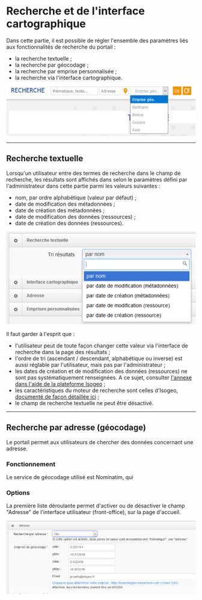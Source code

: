 # Recherche et de l'interface cartographique

Dans cette partie, il est possible de régler l'ensemble des paramètres liés aux fonctionnalités de recherche du portail :

* la recherche textuelle ;
* la recherche par géocodage ;
* la recherche par emprise personnalisée ;
* la recherche via l'interface cartographique.

![](/assets/front_search_modes.png)

---

## Recherche textuelle

Lorsqu'un utilisateur entre des termes de recherche dans le champ de recherche, les résultats sont affichés dans selon le paramètres défini par l'administrateur dans cette partie parmi les valeurs suivantes :

* nom, par ordre alphabétique \(valeur par défaut\) ;
* date de modification des métadonnées ;
* date de création des métadonnées ;
* date de modification des données \(ressources\) ;
* date de création des données \(ressources\).

![](/assets/back_search_text_filter.PNG)

Il faut garder à l'esprit que :

* l'utilisateur peut de toute façon changer cette valeur via l'interface de recherche dans la page des résultats ;
* l'ordre de tri \(ascendant / descendant, alphabétique ou inverse\) est aussi réglable par l'utilisateur, mais pas par l'administrateur ;
* les dates de création et de modification des données \(ressources\) ne sont pas systématiquement renseignées. A ce sujet, consulter [l'annexe dans l'aide de la plateforme Isogeo](http://help.isogeo.com/fr/appendices/different_dates.html) ;
* les caractéristiques du moteur de recherche sont celles d'Isogeo, [documenté de façon détaillée ici](http://help.isogeo.com/fr/features/inventory/search.html) ;
* le champ de recherche textuelle ne peut être désactivé.

---

## Recherche par adresse \(géocodage\)

Le portail permet aux utilisateurs de chercher des données concernant une adresse.

### Fonctionnement

Le service de géocodage utilisé est Nominatim, qui 

### Options

La première liste déroulante permet d'activer ou de désactiver le champ "Adresse" de l'interface utilisateur (front-office), sur la page d'accueil.

![](/assets/back_search_geocoder.png)





